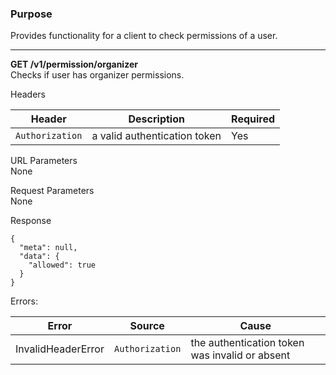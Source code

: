 ### Purpose

Provides functionality for a client to check permissions of a user.

---

**GET /v1/permission/organizer** <br />
Checks if user has organizer permissions.

Headers <br />

| Header        | Description           | Required  |
| ------------- | --------------------- | --------- |
| `Authorization` | a valid authentication token | Yes |

URL Parameters <br />
None

Request Parameters <br />
None

Response
```
{
  "meta": null,
  "data": {
    "allowed": true
  }
}
```

Errors: <br>

| Error        | Source | Cause  |
| ------------ | ------ | ------ |
| InvalidHeaderError | `Authorization` | the authentication token was invalid or absent |